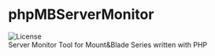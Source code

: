 # phpMBServerMonitor
![License](https://img.shields.io/badge/License-GPL-blue.svg)  
Server Monitor Tool for Mount&amp;Blade Series written with PHP
